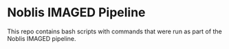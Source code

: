 # Noblis IMAGED Pipeline

This repo contains bash scripts with commands that were run as part of the Noblis IMAGED pipeline.

